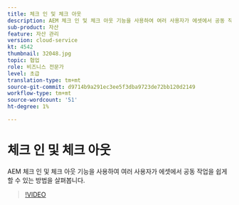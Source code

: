 ```yaml
---
title: 체크 인 및 체크 아웃
description: AEM 체크 인 및 체크 아웃 기능을 사용하여 여러 사용자가 에셋에서 공동 작업을 쉽게 할 수 있는 방법을 살펴봅니다.
sub-product: 자산
feature: 자산 관리
version: cloud-service
kt: 4542
thumbnail: 32048.jpg
topic: 협업
role: 비즈니스 전문가
level: 초급
translation-type: tm+mt
source-git-commit: d9714b9a291ec3ee5f3dba9723de72bb120d2149
workflow-type: tm+mt
source-wordcount: '51'
ht-degree: 1%

---
```



# 체크 인 및 체크 아웃

AEM 체크 인 및 체크 아웃 기능을 사용하여 여러 사용자가 에셋에서 공동 작업을 쉽게 할 수 있는 방법을 살펴봅니다.

>[!VIDEO](https://video.tv.adobe.com/v/32048/?quality=12&learn=on&hidetitle=true)


